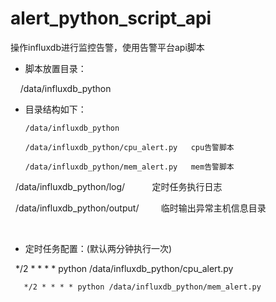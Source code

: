 # alert_python_script_api
操作influxdb进行监控告警，使用告警平台api脚本

- 脚本放置目录：

       /data/influxdb_python
       
       
- 目录结构如下：

      /data/influxdb_python
    
      /data/influxdb_python/cpu_alert.py   cpu告警脚本
    
      /data/influxdb_python/mem_alert.py   mem告警脚本
    
      /data/influxdb_python/log/           定时任务执行日志
    
      /data/influxdb_python/output/         临时输出异常主机信息目录
      
  
- 定时任务配置：(默认两分钟执行一次)

       */2 * * * * python /data/influxdb_python/cpu_alert.py
    
       */2 * * * * python /data/influxdb_python/mem_alert.py
